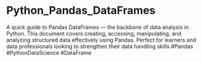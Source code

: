 # Python_Pandas_DataFrames
A quick guide to Pandas DataFrames — the backbone of data analysis in Python. This document covers creating, accessing, manipulating, and analyzing structured data effectively using Pandas. Perfect for learners and data professionals looking to strengthen their data handling skills.#Pandas #PythonDataScience #DataFrame
